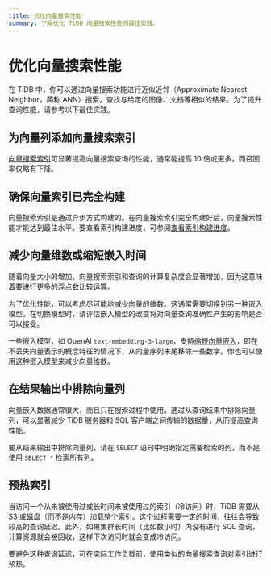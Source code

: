 ```yaml
---
title: 优化向量搜索性能
summary: 了解优化 TiDB 向量搜索性能的最佳实践。
---
```


# 优化向量搜索性能

在 TiDB 中，你可以通过向量搜索功能进行近似近邻（Approximate Nearest Neighbor，简称 ANN）搜索，查找与给定的图像、文档等相似的结果。为了提升查询性能，请参考以下最佳实践。

## 为向量列添加向量搜索索引

[向量搜索索引](/vector-search-index.md)可显著提高向量搜索查询的性能，通常能提高 10 倍或更多，而召回率仅略有下降。

## 确保向量索引已完全构建

向量搜索索引是通过异步方式构建的。在向量搜索索引完全构建好后，向量搜索性能才能达到最佳水平。要查看索引构建进度，可参阅[查看索引构建进度](/vector-search-index.md#view-index-build-progress)。

## 减少向量维数或缩短嵌入时间

随着向量大小的增加，向量搜索索引和查询的计算复杂度会显著增加，因为这意味着要进行更多的浮点数比较运算。

为了优化性能，可以考虑尽可能地减少向量的维数。这通常需要切换到另一种嵌入模型。在切换模型时，请评估嵌入模型的改变将对向量查询准确性产生的影响是否可以接受。

一些嵌入模型，如 OpenAI `text-embedding-3-large`，支持[缩短向量嵌入](https://openai.com/index/new-embedding-models-and-api-updates/)，即在不丢失向量表示的概念特征的情况下，从向量序列末尾移除一些数字。你也可以使用这种嵌入模型来减少向量维数。

## 在结果输出中排除向量列

向量嵌入数据通常很大，而且只在搜索过程中使用。通过从查询结果中排除向量列，可以显著减少 TiDB 服务器和 SQL 客户端之间传输的数据量，从而提高查询性能。

要从结果输出中排除向量列，请在 `SELECT` 语句中明确指定需要检索的列，而不是使用 `SELECT *` 检索所有列。

## 预热索引

当访问一个从未被使用过或长时间未被使用过的索引（冷访问）时，TiDB 需要从 S3 或磁盘（而不是内存）加载整个索引。这个过程需要一定的时间，往往会导致较高的查询延迟。此外，如果集群长时间（比如数小时）内没有进行 SQL 查询，计算资源就会被回收，这样下次访问时就会变成冷访问。

要避免这种查询延迟，可在实际工作负载前，使用类似的向量搜索查询对索引进行预热。